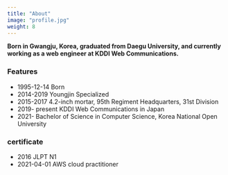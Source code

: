 ```yaml
---
title: "About"
image: "profile.jpg"
weight: 8
---
```


**Born in Gwangju, Korea, graduated from Daegu University, and currently working as a web engineer at KDDI Web Communications.**

### Features
* 1995-12-14 Born
* 2014-2019 Youngjin Specialized
* 2015-2017 4.2-inch mortar, 95th Regiment Headquarters, 31st Division
* 2019- present KDDI Web Communications in Japan
* 2021- Bachelor of Science in Computer Science, Korea National Open University

### certificate
* 2016 JLPT N1
* 2021-04-01 AWS cloud practitioner